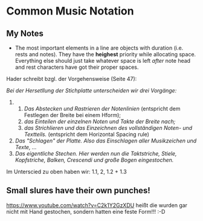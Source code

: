 # Common Music Notation

## My Notes
- The most important elements in a line are objects with duration (i.e. rests and notes). They have the **heighest** priority while allocating space. Everything else should just take whatever space is left _after_ note head and rest characters have got their proper spaces. 

Hader schreibt bzgl. der Vorgehensweise (Seite 47):

>>>
_Bei der Hersetllung der Stichplatte unterscheiden wir drei Vorgänge:_

1. 
   1. _Das Abstecken und Rastrieren der Notenlinien_ (entspricht dem Festlegen der Breite bei einem Hform); 
   2. _das Einteilen der einzelnen Noten und Takte der Breite nach;_
   3. _das Strichlieren und das Einzeichnen des vollständigen Noten- und Textteils._ (entspricht dem Horizontal Spacing rule)
2. _Das "Schlagen" der Platte. Also das Einschlagen aller Musikzeichen und Texte, ..._
3. _Das eigentliche Stechen. Hier werden nun die Taktstriche, Stiele, Kopfstriche, Balken, Crescendi und große Bogen eingestochen._
>>>

Im Unterscied zu oben haben wir: 1.1, 2, 1.2 + 1.3

## Small slures have their own punches!
https://www.youtube.com/watch?v=C2k1Y2GzXDU
heißt die wurden gar nicht mit Hand gestochen, sondern hatten eine feste Form!!! :-D
